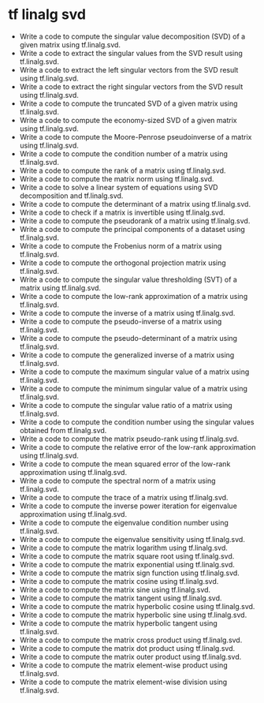 # tf linalg svd

- Write a code to compute the singular value decomposition (SVD) of a given matrix using tf.linalg.svd.
- Write a code to extract the singular values from the SVD result using tf.linalg.svd.
- Write a code to extract the left singular vectors from the SVD result using tf.linalg.svd.
- Write a code to extract the right singular vectors from the SVD result using tf.linalg.svd.
- Write a code to compute the truncated SVD of a given matrix using tf.linalg.svd.
- Write a code to compute the economy-sized SVD of a given matrix using tf.linalg.svd.
- Write a code to compute the Moore-Penrose pseudoinverse of a matrix using tf.linalg.svd.
- Write a code to compute the condition number of a matrix using tf.linalg.svd.
- Write a code to compute the rank of a matrix using tf.linalg.svd.
- Write a code to compute the matrix norm using tf.linalg.svd.
- Write a code to solve a linear system of equations using SVD decomposition and tf.linalg.svd.
- Write a code to compute the determinant of a matrix using tf.linalg.svd.
- Write a code to check if a matrix is invertible using tf.linalg.svd.
- Write a code to compute the pseudorank of a matrix using tf.linalg.svd.
- Write a code to compute the principal components of a dataset using tf.linalg.svd.
- Write a code to compute the Frobenius norm of a matrix using tf.linalg.svd.
- Write a code to compute the orthogonal projection matrix using tf.linalg.svd.
- Write a code to compute the singular value thresholding (SVT) of a matrix using tf.linalg.svd.
- Write a code to compute the low-rank approximation of a matrix using tf.linalg.svd.
- Write a code to compute the inverse of a matrix using tf.linalg.svd.
- Write a code to compute the pseudo-inverse of a matrix using tf.linalg.svd.
- Write a code to compute the pseudo-determinant of a matrix using tf.linalg.svd.
- Write a code to compute the generalized inverse of a matrix using tf.linalg.svd.
- Write a code to compute the maximum singular value of a matrix using tf.linalg.svd.
- Write a code to compute the minimum singular value of a matrix using tf.linalg.svd.
- Write a code to compute the singular value ratio of a matrix using tf.linalg.svd.
- Write a code to compute the condition number using the singular values obtained from tf.linalg.svd.
- Write a code to compute the matrix pseudo-rank using tf.linalg.svd.
- Write a code to compute the relative error of the low-rank approximation using tf.linalg.svd.
- Write a code to compute the mean squared error of the low-rank approximation using tf.linalg.svd.
- Write a code to compute the spectral norm of a matrix using tf.linalg.svd.
- Write a code to compute the trace of a matrix using tf.linalg.svd.
- Write a code to compute the inverse power iteration for eigenvalue approximation using tf.linalg.svd.
- Write a code to compute the eigenvalue condition number using tf.linalg.svd.
- Write a code to compute the eigenvalue sensitivity using tf.linalg.svd.
- Write a code to compute the matrix logarithm using tf.linalg.svd.
- Write a code to compute the matrix square root using tf.linalg.svd.
- Write a code to compute the matrix exponential using tf.linalg.svd.
- Write a code to compute the matrix sign function using tf.linalg.svd.
- Write a code to compute the matrix cosine using tf.linalg.svd.
- Write a code to compute the matrix sine using tf.linalg.svd.
- Write a code to compute the matrix tangent using tf.linalg.svd.
- Write a code to compute the matrix hyperbolic cosine using tf.linalg.svd.
- Write a code to compute the matrix hyperbolic sine using tf.linalg.svd.
- Write a code to compute the matrix hyperbolic tangent using tf.linalg.svd.
- Write a code to compute the matrix cross product using tf.linalg.svd.
- Write a code to compute the matrix dot product using tf.linalg.svd.
- Write a code to compute the matrix outer product using tf.linalg.svd.
- Write a code to compute the matrix element-wise product using tf.linalg.svd.
- Write a code to compute the matrix element-wise division using tf.linalg.svd.